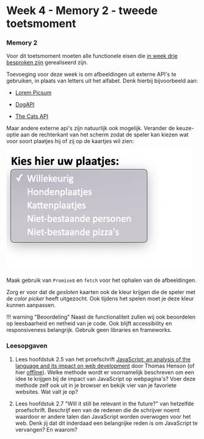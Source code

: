 # Week 4 - Memory 2 - tweede toetsmoment

### Memory 2

Voor dit toetsmoment moeten alle functionele eisen die [in week drie besproken zijn](../week3/memory.md) gerealiseerd zijn.

Toevoeging voor deze week is om afbeeldingen uit externe API's te gebruiken, in plaats van letters uit het alfabet. Denk hierbij bijvoorbeeld aan:

- [Lorem Picsum](https://picsum.photos/)

- [DogAPI](https://dog.ceo/dog-api/)

- [The Cats API](https://thecatapi.com/)

Maar andere externe api's zijn natuurlijk ook mogelijk. Verander de keuze-optie aan de rechterkant van het scherm zodat de speler kan kiezen wat voor soort plaatjes hij of zij op de kaartjes wil zien:

![Maak gebruik van een select-box voor het selecteren van plaatjes](imgs/select-box.png)

Maak gebruik van `Promise`s en `fetch` voor het ophalen van de afbeeldingen. 

Zorg er voor dat de *gesloten* kaarten ook de kleur krijgen die de speler met de *color picker* heeft uitgezocht. Ook tijdens het spelen moet je deze kleur kunnen aanpassen.

!!! warning "Beoordeling"
    Naast de functionaliteit zullen wij ook beoordelen op leesbaarheid en netheid van je code. Ook blijft accessibility en responsiveness belangrijk. Gebruik geen libraries en frameworks.


### Leesopgaven

1. Lees hoofdstuk 2.5 van het proefschrift [JavaScript: an analysis of the language and its impact on web development](https://repository.cardiffmet.ac.uk/bitstream/handle/10369/8554/Henson,%20Thomas.pdf?isAllowed=y&sequence=1) door Thomas Henson (of hier [offline](../materialen/week4-jwt/Proefschrift-Henson,Thomas.pdf)). Welke methode wordt er voornamelijk beschreven om een idee te krijgen bij de impact van JavaScript op webpagina's? Voer deze methode zelf ook uit in je browser en bekijk vier van je favoriete websites. Wat valt je op?

2. Lees hoofdstuk 2.7 "Will it still be relevant in the future?" van hetzelfde proefschrift. Beschrijf een van de redenen die de schrijver noemt waardoor er andere talen dan JavaScript worden overwogen voor het web. Denk jij dat dit inderdaad een belangrijke reden is om JavaScript te vervangen? En waarom?